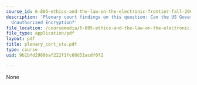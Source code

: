 ```yaml
---
course_id: 6-805-ethics-and-the-law-on-the-electronic-frontier-fall-2005
description: 'Plenary court findings on this question: Can the US Government Criminalize
  Unauthorized Encryption?'
file_location: /coursemedia/6-805-ethics-and-the-law-on-the-electronic-frontier-fall-2005/9b1bfd2989baf222f1fc68d51acdf0f2_plenary_cort_sta.pdf
file_type: application/pdf
layout: pdf
title: plenary_cort_sta.pdf
type: course
uid: 9b1bfd2989baf222f1fc68d51acdf0f2

---
```

None